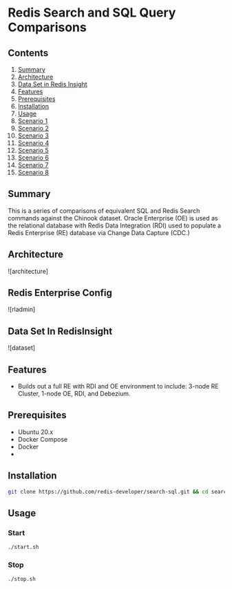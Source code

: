 # Redis Search and SQL Query Comparisons  

## Contents
1.  [Summary](#summary)
2.  [Architecture](#architecture)
3.  [Data Set in Redis Insight](#dataset)
4.  [Features](#features)
5.  [Prerequisites](#prerequisites)
6.  [Installation](#installation)
7.  [Usage](#usage)
8.  [Scenario 1](#scenario1)
9.  [Scenario 2](#scenario2)
10. [Scenario 3](#scenario3)
11. [Scenario 4](#scenario4)
12. [Scenario 5](#scenario5)
13. [Scenario 6](#scenario6)
14. [Scenario 7](#scenario7)
15. [Scenario 8](#scenario8)

## Summary <a name="summary"></a>
This is a series of comparisons of equivalent SQL and Redis Search commands against the Chinook dataset.  Oracle Enterprise (OE) is used as the relational database with Redis Data Integration (RDI) used to populate a Redis Enterprise (RE) database via Change Data Capture (CDC.)

## Architecture <a name="architecture"></a>
![architecture]

## Redis Enterprise Config <a name="rladmin"></a>
![rladmin]

## Data Set In RedisInsight <a name="dataset"></a>
![dataset]

## Features <a name="features"></a>
- Builds out a full RE with RDI and OE environment to include:  3-node RE Cluster, 1-node OE, RDI, and Debezium.

## Prerequisites <a name="prerequisites"></a>
- Ubuntu 20.x
- Docker Compose
- Docker
- 

## Installation <a name="installation"></a>
```bash
git clone https://github.com/redis-developer/search-sql.git && cd search-sql && npm install
```

## Usage <a name="usage"></a>
### Start
```bash
./start.sh
```
### Stop
```bash
./stop.sh
```